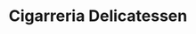 ---
title: "Cigarreria Delicatessen"
url: /barrios-unidos/cigarreria-delicatessen/
shop: Lebensmittel
---